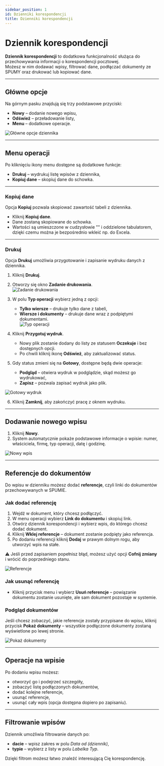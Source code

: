 ```yaml
---
sidebar_position: 1
id: Dzienniki korespondencji
title: Dzienniki korespondencji
---
```


# Dziennik korespondencji  

**Dziennik korespondencji** to dodatkowa funkcjonalność służąca do przechowywania informacji o korespondencji pocztowej.  
Możesz w nim dodawać wpisy, filtrować dane, podłączać dokumenty ze SPUMY oraz drukować lub kopiować dane.  

---

## Główne opcje  

Na górnym pasku znajdują się trzy podstawowe przyciski:  

- **Nowy** – dodanie nowego wpisu,  
- **Odśwież** – przeładowanie listy,  
- **Menu** – dodatkowe operacje. 

![Główne opcje dziennika](/img/dziennikk.png)  

---

## Menu operacji  

Po kliknięciu ikony menu dostępne są dodatkowe funkcje:  

- **Drukuj** – wydrukuj listę wpisów z dziennika,  
- **Kopiuj dane** – skopiuj dane do schowka.  

---

### Kopiuj dane  

Opcja **Kopiuj** pozwala skopiować zawartość tabeli z dziennika.  
- Kliknij **Kopiuj dane**.  
- Dane zostaną skopiowane do schowka.  
- Wartości są umieszczone w cudzysłowie "" i oddzielone tabulatorem, dzięki czemu można je bezpośrednio wkleić np. do Excela.  

---

### Drukuj  

Opcja **Drukuj** umożliwia przygotowanie i zapisanie wydruku danych z dziennika.  

1. Kliknij **Drukuj**.  
2. Otworzy się okno **Zadanie drukowania**.  
   ![Zadanie drukowania](/img/dziennikk6.png)  

3. W polu **Typ operacji** wybierz jedną z opcji:  
   - **Tylko wiersze** – drukuje tylko dane z tabeli,  
   - **Wiersze i dokumenty** – drukuje dane wraz z podpiętymi dokumentami.  
   ![Typ operacji](/img/dziennikk8.png)  

4. Kliknij **Przygotuj wydruk**.  
   - Nowy plik zostanie dodany do listy ze statusem **Oczekuje** i bez dostępnych opcji.  
   - Po chwili kliknij ikonę **Odśwież**, aby zaktualizować status.  

5. Gdy status zmieni się na **Gotowy**, dostępne będą dwie operacje:  
   - **Podgląd** – otwiera wydruk w podglądzie, skąd możesz go wydrukować,  
   - **Zapisz** – pozwala zapisać wydruk jako plik.  

![Gotowy wydruk](/img/dziennikk7.png)  

6. Kliknij **Zamknij**, aby zakończyć pracę z oknem wydruku.

---

## Dodawanie nowego wpisu  

1. Kliknij **Nowy**.  
2. System automatycznie pokaże podstawowe informacje o wpisie: numer, właściciela, firmę, typ operacji, datę i godzinę.  

![Nowy wpis](/img/dziennikk2.png)  

---

## Referencje do dokumentów  

Do wpisu w dzienniku możesz dodać **referencje**, czyli linki do dokumentów przechowywanych w SPUMIE.  

### Jak dodać referencję  

1. Wejdź w dokument, który chcesz podłączyć.  
2. W menu operacji wybierz **Link do dokumentu** i skopiuj link.  
3. Otwórz dziennik korespondencji i wybierz wpis, do którego chcesz dodać dokument.  
4. Kliknij **Wklej referencje** – dokument zostanie podpięty jako referencja.
5. Po dodaniu referencji kliknij **Dodaj** w prawym dolnym rogu, aby utworzyć wpis na stałe.

⚠️ Jeśli przed zapisaniem popełnisz błąd, możesz użyć opcji **Cofnij zmiany** i wrócić do poprzedniego stanu.  

![Referencje](/img/dziennikk3.png)  

### Jak usunąć referencję  

- Kliknij przycisk menu i wybierz **Usuń referencje** – powiązanie dokumentu zostanie usunięte, ale sam dokument pozostaje w systemie.  

### Podgląd dokumentów  

Jeśli chcesz zobaczyć, jakie referencje zostały przypisane do wpisu, kliknij przycisk **Pokaż dokumenty** – wszystkie podłączone dokumenty zostaną wyświetlone po lewej stronie.   

![Pokaż dokumenty](/img/dziennikk4.png)  

---

## Operacje na wpisie  

Po dodaniu wpisu możesz:  

- otworzyć go i podejrzeć szczegóły,  
- zobaczyć listę podłączonych dokumentów,  
- dodać kolejne referencje,  
- usunąć referencje,  
- usunąć cały wpis (opcja dostępna dopiero po zapisaniu).  

---

## Filtrowanie wpisów  

Dziennik umożliwia filtrowanie danych po:  
- **dacie** – wpisz zakres w polu *Data od (dziennik)*,  
- **typie** – wybierz z listy w polu *Labelka Typ*.  

Dzięki filtrom możesz łatwo znaleźć interesującą Cię korespondencję.  
